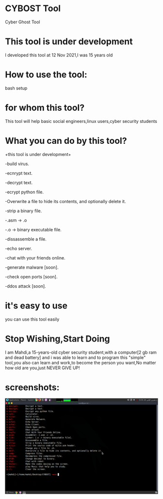 # CYBOST Tool
Cyber Ghost Tool

# This tool is under development
 I developed this tool at 12 Nov 2021,I was 15 years old


# How to use the tool:
bash setup

# for whom this tool?
This tool will help basic social engineers,linux users,cyber security students

# What you can do by this tool?
+this tool is under development+

-build virus.

-ecnrypt text.

-decrypt text.

-ecrypt python file.

-Overwrite a file to hide its contents, and optionally delete it.

-strip a binary file.

-.asm -> .o

-.o -> binary executable file.

-dissassemble a file.

-echo server.

-chat with your friends online.

-generate malware [soon].

-check open ports [soon].

-ddos attack [soon].

# it's easy to use
you can use this tool easily

# Stop Wishing,Start Doing
I am Mahdi,a 15-years-old cyber security student,with a computer[2 gb ram and dead battery] and i was able to learn and to program this "simple" tool,you also can learn and work,to become the person you want,No matter how old are you,just NEVER GIVE UP!


# screenshots:
<img src="cyb.png">
